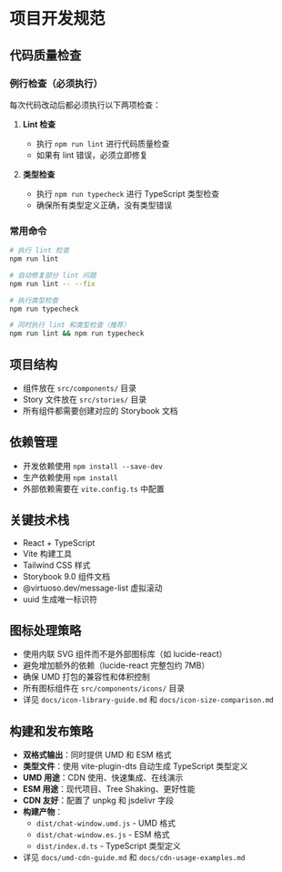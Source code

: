# 项目开发规范

## 代码质量检查

### 例行检查（必须执行）
每次代码改动后都必须执行以下两项检查：

1. **Lint 检查**
   - 执行 `npm run lint` 进行代码质量检查
   - 如果有 lint 错误，必须立即修复
   
2. **类型检查**
   - 执行 `npm run typecheck` 进行 TypeScript 类型检查
   - 确保所有类型定义正确，没有类型错误

### 常用命令
```bash
# 执行 lint 检查
npm run lint

# 自动修复部分 lint 问题
npm run lint -- --fix

# 执行类型检查
npm run typecheck

# 同时执行 lint 和类型检查（推荐）
npm run lint && npm run typecheck
```

## 项目结构
- 组件放在 `src/components/` 目录
- Story 文件放在 `src/stories/` 目录
- 所有组件都需要创建对应的 Storybook 文档

## 依赖管理
- 开发依赖使用 `npm install --save-dev`
- 生产依赖使用 `npm install`
- 外部依赖需要在 `vite.config.ts` 中配置

## 关键技术栈
- React + TypeScript
- Vite 构建工具
- Tailwind CSS 样式
- Storybook 9.0 组件文档
- @virtuoso.dev/message-list 虚拟滚动
- uuid 生成唯一标识符

## 图标处理策略
- 使用内联 SVG 组件而不是外部图标库（如 lucide-react）
- 避免增加额外的依赖（lucide-react 完整包约 7MB）
- 确保 UMD 打包的兼容性和体积控制
- 所有图标组件在 `src/components/icons/` 目录
- 详见 `docs/icon-library-guide.md` 和 `docs/icon-size-comparison.md`

## 构建和发布策略
- **双格式输出**：同时提供 UMD 和 ESM 格式
- **类型文件**：使用 vite-plugin-dts 自动生成 TypeScript 类型定义
- **UMD 用途**：CDN 使用、快速集成、在线演示
- **ESM 用途**：现代项目、Tree Shaking、更好性能
- **CDN 友好**：配置了 unpkg 和 jsdelivr 字段
- **构建产物**：
  - `dist/chat-window.umd.js` - UMD 格式
  - `dist/chat-window.es.js` - ESM 格式
  - `dist/index.d.ts` - TypeScript 类型定义
- 详见 `docs/umd-cdn-guide.md` 和 `docs/cdn-usage-examples.md`